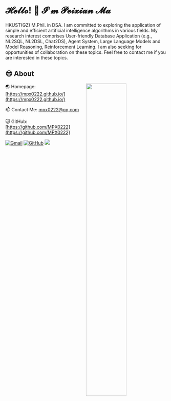 # 𝓗𝓮𝓵𝓵𝓸! 👋 𝓘'𝓶 𝓟𝓮𝓲𝔁𝓲𝓪𝓷 𝓜𝓪

HKUST(GZ) M.Phil. in DSA. I am committed to exploring the application of simple and efficient artificial intelligence algorithms in various fields. My research interest comprises User-friendly Database Application (e.g., NL2SQL, NL2DSL, Chat2DS), Agent System, Large Language Models and Model Reasoning, Reinforcement Learning. I am also seeking for opportunities of collaboration on these topics. Feel free to contact me if you are interested in these topics. 


## 😎 About

<img align="right" width="50%" src="https://github-readme-stats.vercel.app/api?username=mpx0222&show_icons=true&theme=tokyonight" />

🌏 Homepage: [https://mpx0222.github.io/](https://mpx0222.github.io/)

📫 Contact Me: mpx0222@qq.com

🐱 GitHub: [https://github.com/MPX0222](https://github.com/MPX0222)

[![Gmail](https://img.shields.io/badge/Email-mpx0222%40qq.com-red?logo=Gmail&style=flat-square)](mailto:mpx0222@qq.com) [![GitHub](https://img.shields.io/badge/GitHub-MPX0222-blue?logo=github&style=flat-square)](https://github.com/MPX0222) ![](https://komarev.com/ghpvc/?username=mpx0222&color=green&style=flat-square)

